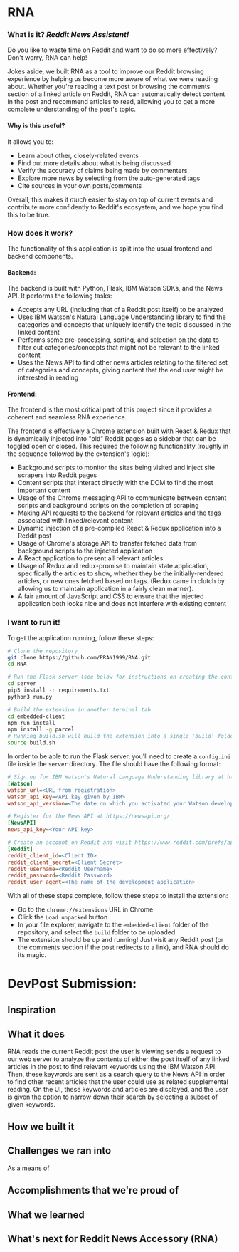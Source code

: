 # RNA

### What is it? ***R**eddit **N**ews **A**ssistant!*

Do you like to waste time on Reddit and want to do so more effectively? Don't worry, RNA can help!

Jokes aside, we built RNA as a tool to improve our Reddit browsing experience by helping us become more aware of what we were reading about. Whether you're reading a text post or browsing the comments section of a linked article on Reddit, RNA can automatically detect content in the post and recommend articles to read, allowing you to get a more complete understanding of the post's topic. 

#### Why is this useful?
It allows you to:
- Learn about other, closely-related events
- Find out more details about what is being discussed
- Verify the accuracy of claims being made by commenters
- Explore more news by selecting from the auto-generated tags
- Cite sources in your own posts/comments

Overall, this makes it *much* easier to stay on top of current events and contribute more confidently to Reddit's ecosystem, and we hope you find this to be true.

### How does it work?
The functionality of this application is split into the usual frontend and backend components.

#### Backend:
The backend is built with Python, Flask, IBM Watson SDKs, and the News API. It performs the following tasks:
- Accepts any URL (including that of a Reddit post itself) to be analyzed
- Uses IBM Watson's Natural Language Understanding library to find the categories and concepts that uniquely identify the topic discussed in the linked content
- Performs some pre-processing, sorting, and selection on the data to filter out categories/concepts that might not be relevant to the linked content
- Uses the News API to find other news articles relating to the filtered set of categories and concepts, giving content that the end user might be interested in reading

#### Frontend:
The frontend is the most critical part of this project since it provides a coherent and seamless RNA experience.

The frontend is effectively a Chrome extension built with React & Redux that is dynamically injected into "old" Reddit pages as a sidebar that can be toggled open or closed. This required the following functionality (roughly in the sequence followed by the extension's logic):
- Background scripts to monitor the sites being visited and inject site scrapers into Reddit pages
- Content scripts that interact directly with the DOM to find the most important content
- Usage of the Chrome messaging API to communicate between content scripts and background scripts on the completion of scraping
- Making API requests to the backend for relevant articles and the tags associated with linked/relevant content
- Dynamic injection of a pre-compiled React & Redux application into a Reddit post
- Usage of Chrome's storage API to transfer fetched data from background scripts to the injected application
- A React application to present all relevant articles
- Usage of Redux and redux-promise to maintain state application, specifically the articles to show, whether they be the initially-rendered articles, or new ones fetched based on tags. (Redux came in clutch by allowing us to maintain application in a fairly clean manner).
- A fair amount of JavaScript and CSS to ensure that the injected application both looks nice and does not interfere with existing content

### I want to run it!
To get the application running, follow these steps:
```bash
# Clone the repository
git clone https://github.com/PRAN1999/RNA.git
cd RNA

# Run the Flask server (see below for instructions on creating the config file)
cd server
pip3 install -r requirements.txt
python3 run.py

# Build the extension in another terminal tab
cd embedded-client
npm run install
npm install -g parcel
# Running build.sh will build the extension into a single 'build' folder 
source build.sh
```

In order to be able to run the Flask server, you'll need to create a `config.ini` file inside the `server` directory. The file should have the following format:

```ini
# Sign up for IBM Watson's Natural Language Understanding library at https://www.ibm.com/watson/developer/
[Watson]
watson_url=<URL from registration>
watson_api_key=<API key given by IBM>
watson_api_version=<The date on which you activated your Watson developer account>

# Register for the News API at https://newsapi.org/
[NewsAPI]
news_api_key=<Your API key>

# Create an account on Reddit and visit https://www.reddit.com/prefs/apps/ to register a development application
[Reddit]
reddit_client_id=<Client ID>
reddit_client_secret=<Client Secret>
reddit_username=<Reddit Username>
reddit_password=<Reddit Password>
reddit_user_agent=<The name of the development application>
```

With all of these steps complete, follow these steps to install the extension:
- Go to the `chrome://extensions` URL in Chrome
- Click the `Load unpacked` button
- In your file explorer, navigate to the `embedded-client` folder of the repository, and select the `build` folder to be uploaded
- The extension should be up and running! Just visit any Reddit post (or the comments section if the post redirects to a link), and RNA should do its magic.

# DevPost Submission:

## Inspiration


## What it does

RNA reads the current Reddit post the user is viewing sends a request to our web server to analyze the contents of either the post itself of any linked articles in the post to find relevant keywords using the IBM Watson API. Then, these keywords are sent as a search query to the News API in order to find other recent articles that the user could use as related supplemental reading. On the UI, these keywords and articles are displayed, and the user is given the option to narrow down their search by selecting a subset of given keywords.

## How we built it


## Challenges we ran into

As a means of 

## Accomplishments that we're proud of

## What we learned

## What's next for Reddit News Accessory (RNA)